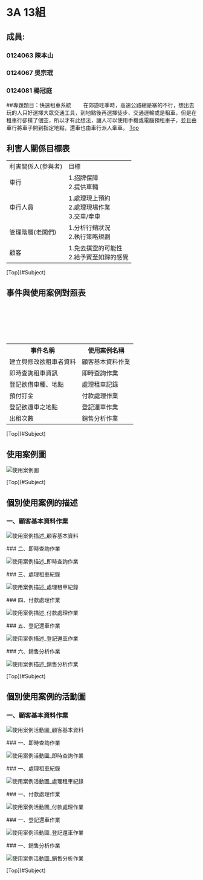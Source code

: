 # 3A 13組
## 成員: 

### 0124063 陳本山
### 0124067 吳宗珉
### 0124081 楊冠庭

##<a name="Subject"/>專題題目：快速租車系統
　　在郊遊旺季時，高速公路總是塞的不行，想出去玩的人只好選擇大眾交通工具，到地點後再選擇徒步、交通運輸或是租車，但是在租車行卻撲了個空，所以才有此想法，讓人可以使用手機或電腦預租車子，並且由車行將車子開到指定地點，還車也由車行派人牽車。
[Top](#Subject)
　　
## 利害人關係目標表

<table border="0">
  <tr>
    <td>利害關係人(參與者)</td>
    <td>目標</td>
  </tr>
  
  <tr>
    <td>車行</td>
    <td>
      1.招牌保障<br>
      2.提供車輛</td>
  </tr>
  
  <tr>
    <td>車行人員</td>
    <td>
      1.處理現上預約<br>
      2.處理現場作業<br>
      3.交車/牽車</td>
  </tr>
  <tr>
    <td>管理階層(老闆們)</td>
    <td>
      1.分析行銷狀況<br>
      2.執行策略規劃</td>
  </tr>
  <tr>
    <td>顧客</td>
    <td>
      1.免去撲空的可能性<br>
      2.給予賓至如歸的感覺</td>
  </tr>
</table>
[Top](#Subject)

## 事件與使用案例對照表

<table border="0">
　<tr>
　  <th>事件名稱</th>
　  <th>使用案例名稱</th>
　</tr>
　
　<tr>
　  <td>建立與修改欲租車者資料</td>
　  <td>顧客基本資料作業</td>
  </tr>
  
　<tr>
　  <td>即時查詢租車資訊</td>
　  <td>即時查詢作業</td>
　</tr>
　
　<tr>
　  <td>登記欲借車種、地點</td>
　  <td>處理租車記錄</td>
　</tr>
　
　<tr>
　  <td>預付訂金</td>
　  <td>付款處理作業</td>
　</tr>
　
　<tr>
　  <td>登記欲還車之地點</td>
　  <td>登記還車作業</te>
　</tr>
　
　<tr>
　  <td>出租次數</td>
　  <td>銷售分析作業</td>
　</tr>
</table>
[Top](#Subject)

## 使用案例圖

<p><img src="http://i.imgur.com/quMhnWd.png" title="使用案例圖" /></p>
[Top](#Subject)

## 個別使用案例的描述

### 一、顧客基本資料作業
<p><img src="http://i.imgur.com/HLeOFgY.png" title="使用案例描述_顧客基本資料" /></p>
### 二、即時查詢作業
<p><img src="http://i.imgur.com/25nK9OA.png" title="使用案例描述_即時查詢作業" /></p>
### 三、處理租車紀錄
<p><img src="http://i.imgur.com/aKsqVZR.png" title="使用案例描述_處理租車紀錄" /></p>
### 四、付款處理作業
<p><img src="http://i.imgur.com/wEYIf5o.png" title="使用案例描述_付款處理作業" /></p>
### 五、登記還車作業
<p><img src="http://i.imgur.com/qAprUmg.png" title="使用案例描述_登記還車作業" /></p>
### 六、銷售分析作業
<p><img src="http://i.imgur.com/2am7pIg.png" title="使用案例描述_銷售分析作業" /></p>
[Top](#Subject)

## 個別使用案例的活動圖

### 一、顧客基本資料作業
<p><img src="http://i.imgur.com/1Pzql9f.png" title="使用案例活動圖_顧客基本資料" /></p>
### 一、即時查詢作業
<p><img src="http://i.imgur.com/i6VfuwK.png" title="使用案例活動圖_即時查詢作業" /></p>
### 一、處理租車紀錄
<p><img src="http://i.imgur.com/Y1O5Y4p.png" title="使用案例活動圖_處理租車紀錄" /></p>
### 一、付款處理作業
<p><img src="http://i.imgur.com/Ly0BXMd.png" title="使用案例活動圖_付款處理作業" /></p>
### 一、登記還車作業
<p><img src="http://i.imgur.com/qS8yAZl.png" title="使用案例活動圖_登記還車作業" /></p>
### 一、銷售分析作業
<p><img src="http://i.imgur.com/fauX24A.png" title="使用案例活動圖_銷售分析作業" /></p>
[Top](#Subject)
